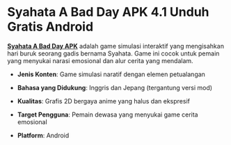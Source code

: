 ﻿# Syahata A Bad Day APK 4.1 Unduh Gratis Android
**[Syahata A Bad Day APK](https://apkeira.com/syahata-a-bad-day/)** adalah game simulasi interaktif yang mengisahkan hari buruk seorang gadis bernama Syahata. Game ini cocok untuk pemain yang menyukai narasi emosional dan alur cerita yang mendalam.

-   **Jenis Konten**: Game simulasi naratif dengan elemen petualangan
    
-   **Bahasa yang Didukung**: Inggris dan Jepang (tergantung versi mod)
    
-   **Kualitas**: Grafis 2D bergaya anime yang halus dan ekspresif
    
-   **Target Pengguna**: Pemain dewasa yang menyukai game cerita emosional
    
-   **Platform**: Android
